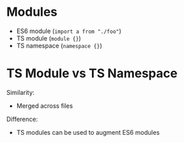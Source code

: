 # Modules

- ES6 module (`import a from "./foo"`)
- TS module (`module {}`)
- TS namespace (`namespace {}`)

# TS Module vs TS Namespace

Similarity:

- Merged across files

Difference:

- TS modules can be used to augment ES6 modules
